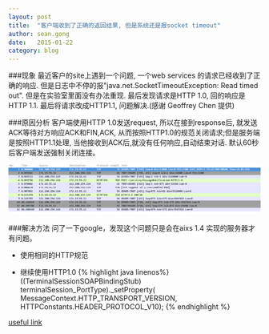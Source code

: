 ```yaml
---
layout: post
title:  "客户端收到了正确的返回结果, 但是系统还是报socket timeout"
author: sean.gong
date:   2015-01-22
category: blog
---
```


###现象
最近客户的site上遇到一个问题, 一个web  services 的请求已经收到了正确的响应. 但是日志中不停的报"java.net.SocketTimeoutException: Read timed out". 但是在实验室里面没有办法重现. 最后发现请求是HTTP 1.0, 回的响应是HTTP 1.1. 最后将请求改成HTTP1.1, 问题解决.(感谢 Geoffrey Chen 提供)

###原因分析
客户端使用HTTP 1.0发送request,  所以在接到response后, 就发送ACK等待对方响应ACK和FIN,ACK, 从而按照HTTP1.0的规范关闭请求;但是服务端是按照HTTP1.1处理, 当他接收到ACK后,就没有任何响应,自动结束对话. 默认60秒后客户端发送强制关闭连接。

![tcpdump](https://raw.githubusercontent.com/tigersean/my_blog/master/image/http10-11_mix_issue.png)
	
###解决方法
问了一下google，发现这个问题只是会在aixs 1.4 实现的服务器才有问题。

- 使用相同的HTTP规范

- 继续使用HTTP1.0
{% highlight java linenos%} 
((TerminalSessionSOAPBindingStub) terminalSession_PortType)._setProperty(
        MessageContext.HTTP_TRANSPORT_VERSION, HTTPConstants.HEADER_PROTOCOL_V10);
{% endhighlight %}

[useful link](http://samaxes.com/2009/04/axis-14-read-timed-out-and-http-11/)